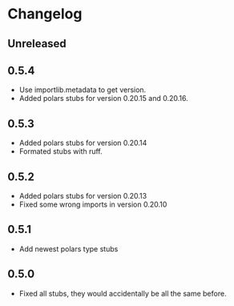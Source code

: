# Changelog
## Unreleased

## 0.5.4

- Use importlib.metadata to get version.
- Added polars stubs for version 0.20.15 and 0.20.16.

## 0.5.3 

- Added polars stubs for version 0.20.14
- Formated stubs with ruff.

## 0.5.2

- Added polars stubs for version 0.20.13
- Fixed some wrong imports in version 0.20.10

## 0.5.1

- Add newest polars type stubs

## 0.5.0

- Fixed all stubs, they would accidentally be all the same before.
